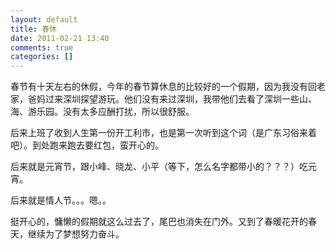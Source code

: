 ```yaml
---
layout: default
title: 春休
date: 2011-02-21 13:40
comments: true
categories: []
---
```

<p>春节有十天左右的休假，今年的春节算休息的比较好的一个假期，因为我没有回老家，爸妈过来深圳探望游玩。他们没有来过深圳，我带他们去看了深圳一些山、海、游乐园。没有太多应酬打扰，所以很舒服。</p>
<p>后来上班了收到人生第一份开工利市，也是第一次听到这个词（是广东习俗来着吧）。到处跑来跑去要红包，蛮开心的。</p>
<p>后来就是元宵节，跟小峰、晓龙、小平（等下，怎么名字都带小的？？？）吃元宵。</p>
<p>后来就是情人节。。。嗯。。</p>
<p>挺开心的，慵懒的假期就这么过去了，尾巴也消失在门外。又到了春暖花开的春天，继续为了梦想努力奋斗。</p>
